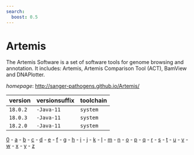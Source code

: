```yaml
---
search:
  boost: 0.5
---
```

# Artemis

The Artemis Software is a set of software tools for genome browsing and annotation.  It includes: Artemis, Artemis Comparison Tool (ACT), BamView and DNAPlotter.

*homepage*: <http://sanger-pathogens.github.io/Artemis/>

version | versionsuffix | toolchain
--------|---------------|----------
``18.0.2`` | ``-Java-11`` | ``system``
``18.0.3`` | ``-Java-11`` | ``system``
``18.2.0`` | ``-Java-11`` | ``system``

[0](../0/index.md) - [a](../a/index.md) - [b](../b/index.md) - [c](../c/index.md) - [d](../d/index.md) - [e](../e/index.md) - [f](../f/index.md) - [g](../g/index.md) - [h](../h/index.md) - [i](../i/index.md) - [j](../j/index.md) - [k](../k/index.md) - [l](../l/index.md) - [m](../m/index.md) - [n](../n/index.md) - [o](../o/index.md) - [p](../p/index.md) - [q](../q/index.md) - [r](../r/index.md) - [s](../s/index.md) - [t](../t/index.md) - [u](../u/index.md) - [v](../v/index.md) - [w](../w/index.md) - [x](../x/index.md) - [y](../y/index.md) - [z](../z/index.md)


